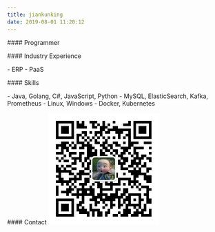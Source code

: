 ```yaml
---
title: jiankunking
date: 2019-08-01 11:20:12
---
```


\#\#\#\# Programmer

\#\#\#\# Industry Experience

\- ERP
\- PaaS

\#\#\#\# Skills

\- Java, Golang, C#, JavaScript, Python
\- MySQL, ElasticSearch, Kafka, Prometheus
\- Linux, Windows
\- Docker, Kubernetes

\#\#\#\# Contact
![](/images/wechat/wechat.jpg)



<!-- 创建这个博客的目的是分享个人工作、学习、生活中的所触、所感、所思。 -->

<!-- 之前一直在CSDN写博客：https://blog.csdn.net/jiankunking -->

<!-- ![](/images/wechat/wechat.jpg) -->

<!-- ![](/images/about-me/个人技能图谱.png) -->

<!-- 分享一句个人喜欢的话：
> 生活就是用一种焦虑代替另一种焦虑，用一种欲望代替另一种欲望的过程——这样说，并非要我们永远都不要去努力克服焦虑，或不要努力去满足某种欲望，而是要求我们在努力追求的过程中要明白一个道理：我们的任何一个目标向我们提供的一劳永逸的保证，按照目标本身的意思，是不可能实现的。 -->

<!-- 衣舞晨风取自：
> 每一个不曾起舞的日子，都是对生命的辜负。 -->
